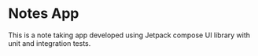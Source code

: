 # Notes App
This is a note taking app developed using Jetpack compose UI library with unit and integration tests.
